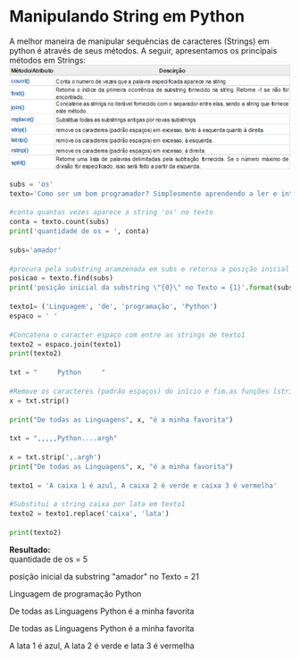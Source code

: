 # Manipulando String em Python

A melhor maneira de manipular sequências de caracteres (Strings) em python é através de seus métodos. A seguir, apresentamos os principais métodos em Strings:
        ![string](/imagens/string1.png)

``` python
subs = 'os'
texto='Como ser um bom programador? Simplesmente aprendendo a ler e interpretar textos\n aprender conceitos e não decorar comandos.\nPor fim, fazer muitos exercícios'

#conta quantas vezes aparece a string 'os' no texto
conta = texto.count(subs)
print('quantidade de os = ', conta)

subs='amador'

#procura pela substring aramzenada em subs e retorna a posição inicial encontrada
posicao = texto.find(subs)
print('posição inicial da substring \"{0}\" no Texto = {1}'.format(subs,posicao))

texto1= ('Linguagem', 'de', 'programação', 'Python')
espaco = ' '

#Concatena o caracter espaço com entre as strings de texto1
texto2 = espaco.join(texto1)
print(texto2)

txt = "     Python     "

#Remove os caracteres (padrão espaços) do início e fim.as funções lstrip() e rstrip() removem a esquerda ou a direita somente 
x = txt.strip()

print("De todas as Linguagens", x, "é a minha favorita")

txt = ",,,,,Python....argh"

x = txt.strip(',.argh')
print("De todas as Linguagens", x, "é a minha favorita")

texto1 = 'A caixa 1 é azul, A caixa 2 é verde e caixa 3 é vermelha'

#Substitui a string caixa por lata em texto1
texto2 = texto1.replace('caixa', 'lata')

print(texto2)

```
**Resultado:** <br>
quantidade de os =  5<br>

posição inicial da substring "amador" no Texto = 21 <br>

Linguagem de programação Python <br>

De todas as Linguagens Python é a minha favorita <br>

De todas as Linguagens Python é a minha favorita <br>

A lata 1 é azul, A lata 2 é verde e lata 3 é vermelha
